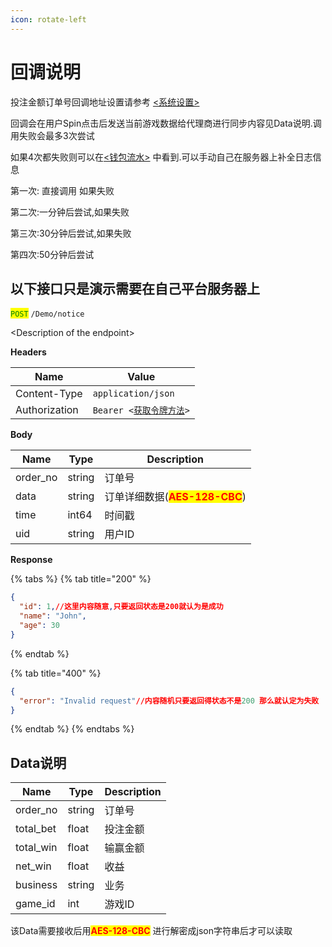 ```yaml
---
icon: rotate-left
---
```


# 回调说明

投注金额订单号回调地址设置请参考 [<系统设置>](../hou-tai-shi-yong-shou-ce/xi-tong-she-zhi.md)

回调会在用户Spin点击后发送当前游戏数据给代理商进行同步内容见Data说明.调用失败会最多3次尝试

如果4次都失败则可以在[<钱包流水>](../hou-tai-shi-yong-shou-ce/ri-zhi-qian-bao-liu-shui.md) 中看到.可以手动自己在服务器上补全日志信息

第一次: 直接调用 如果失败

第二次:一分钟后尝试,如果失败

第三次:30分钟后尝试,如果失败

第四次:50分钟后尝试

## 以下接口只是演示需要在自己平台服务器上

<mark style="color:green;">`POST`</mark> `/Demo/notice`

\<Description of the endpoint>

**Headers**

| Name          | Value                                            |
| ------------- | ------------------------------------------------ |
| Content-Type  | `application/json`                               |
| Authorization | `Bearer <`[`获取令牌方法`](ling-pai-chuang-jian.md)`>` |

**Body**

| Name      | Type   | Description                                             |
| --------- | ------ | ------------------------------------------------------- |
| order\_no | string | 订单号                                                     |
| data      | string | 订单详细数据(<mark style="color:red;">**AES-128-CBC**</mark>) |
| time      | int64  | 时间戳                                                     |
| uid       | string | 用户ID                                                    |

**Response**

{% tabs %}
{% tab title="200" %}
```json
{
  "id": 1,//这里内容随意,只要返回状态是200就认为是成功
  "name": "John",
  "age": 30
}
```
{% endtab %}

{% tab title="400" %}
```json
{
  "error": "Invalid request"//内容随机只要返回得状态不是200 那么就认定为失败
}
```
{% endtab %}
{% endtabs %}

## Data说明

| Name       | Type   | Description |
| ---------- | ------ | ----------- |
| order\_no  | string | 订单号         |
| total\_bet | float  | 投注金额        |
| total\_win | float  | 输赢金额        |
| net\_win   | float  | 收益          |
| business   | string | 业务          |
| game\_id   | int    | 游戏ID        |

该Data需要接收后用<mark style="color:red;">**AES-128-CBC**</mark> 进行解密成json字符串后才可以读取
